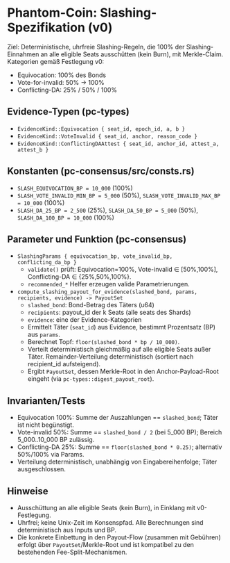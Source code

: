 # Phantom-Coin: Slashing-Spezifikation (v0)

Ziel: Deterministische, uhrfreie Slashing-Regeln, die 100% der Slashing-Einnahmen an alle eligible Seats ausschütten (kein Burn), mit Merkle-Claim. Kategorien gemäß Festlegung v0:
- Equivocation: 100% des Bonds
- Vote-for-invalid: 50% → 100%
- Conflicting-DA: 25% / 50% / 100%

## Evidence-Typen (pc-types)
- `EvidenceKind::Equivocation { seat_id, epoch_id, a, b }`
- `EvidenceKind::VoteInvalid { seat_id, anchor, reason_code }`
- `EvidenceKind::ConflictingDAAttest { seat_id, anchor_id, attest_a, attest_b }`

## Konstanten (pc-consensus/src/consts.rs)
- `SLASH_EQUIVOCATION_BP = 10_000` (100%)
- `SLASH_VOTE_INVALID_MIN_BP = 5_000` (50%), `SLASH_VOTE_INVALID_MAX_BP = 10_000` (100%)
- `SLASH_DA_25_BP = 2_500` (25%), `SLASH_DA_50_BP = 5_000` (50%), `SLASH_DA_100_BP = 10_000` (100%)

## Parameter und Funktion (pc-consensus)
- `SlashingParams { equivocation_bp, vote_invalid_bp, conflicting_da_bp }`
  - `validate()` prüft: Equivocation=100%, Vote-invalid ∈ [50%,100%], Conflicting-DA ∈ {25%,50%,100%}.
  - `recommended_*` Helfer erzeugen valide Parametrierungen.
- `compute_slashing_payout_for_evidence(slashed_bond, params, recipients, evidence) -> PayoutSet`
  - `slashed_bond`: Bond-Betrag des Täters (u64)
  - `recipients`: payout_id der k Seats (alle seats des Shards)
  - `evidence`: eine der Evidence-Kategorien
  - Ermittelt Täter (`seat_id`) aus Evidence, bestimmt Prozentsatz (BP) aus `params`.
  - Berechnet Topf: `floor(slashed_bond * bp / 10_000)`.
  - Verteilt deterministisch gleichmäßig auf alle eligible Seats außer Täter. Remainder-Verteilung deterministisch (sortiert nach recipient_id aufsteigend).
  - Ergibt `PayoutSet`, dessen Merkle-Root in den Anchor-Payload-Root eingeht (via `pc-types::digest_payout_root`).

## Invarianten/Tests
- Equivocation 100%: Summe der Auszahlungen == `slashed_bond`; Täter ist nicht begünstigt.
- Vote-invalid 50%: Summe == `slashed_bond / 2` (bei 5_000 BP); Bereich 5_000..10_000 BP zulässig.
- Conflicting-DA 25%: Summe == `floor(slashed_bond * 0.25)`; alternativ 50%/100% via Params.
- Verteilung deterministisch, unabhängig von Eingabereihenfolge; Täter ausgeschlossen.

## Hinweise
- Ausschüttung an alle eligible Seats (kein Burn), in Einklang mit v0-Festlegung.
- Uhrfrei; keine Unix-Zeit im Konsenspfad. Alle Berechnungen sind deterministisch aus Inputs und BP.
- Die konkrete Einbettung in den Payout-Flow (zusammen mit Gebühren) erfolgt über `PayoutSet`/Merkle-Root und ist kompatibel zu den bestehenden Fee-Split-Mechanismen.
